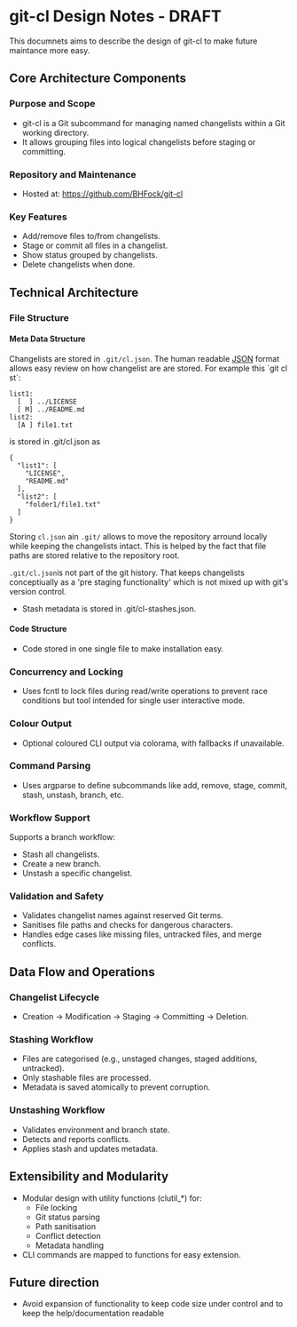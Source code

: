 # git-cl Design Notes - DRAFT

This documnets aims to describe the design of git-cl to make future maintance more easy.

## Core Architecture Components

### Purpose and Scope

- git-cl is a Git subcommand for managing named changelists within a Git working directory.
- It allows grouping files into logical changelists before staging or committing.

### Repository and Maintenance

- Hosted at: https://github.com/BHFock/git-cl

### Key Features

- Add/remove files to/from changelists.
- Stage or commit all files in a changelist.
- Show status grouped by changelists.
- Delete changelists when done.

## Technical Architecture

### File Structure

#### Meta Data Structure

Changelists are stored in `.git/cl.json`. The human readable [JSON](https://en.wikipedia.org/wiki/JSON) format allows easy review on how changelist are are stored. For example this ´git cl st´: 

```
list1:
  [  ] ../LICENSE
  [ M] ../README.md
list2:
  [A ] file1.txt
```

is stored in .git/cl.json as 

```
{
  "list1": [
    "LICENSE",
    "README.md"
  ],
  "list2": [
    "folder1/file1.txt"
  ]
}
```

Storing `cl.json` ain `.git/` allows to move the repository arround locally while keeping the changelists intact. This is helped by the fact that file paths are stored relative to the repository root. 

`.git/cl.json`is not part of the git history. That keeps changelists conceptiually as a 'pre staging functionality' which is not mixed up with git's version control.
  
- Stash metadata is stored in .git/cl-stashes.json.


#### Code Structure

- Code stored in one single file to make installation easy.

### Concurrency and Locking

- Uses fcntl to lock files during read/write operations to prevent race conditions but tool intended for single user interactive mode.

### Colour Output

- Optional coloured CLI output via colorama, with fallbacks if unavailable.

### Command Parsing

- Uses argparse to define subcommands like add, remove, stage, commit, stash, unstash, branch, etc.

### Workflow Support

Supports a branch workflow:
- Stash all changelists.
- Create a new branch.
- Unstash a specific changelist.

### Validation and Safety

- Validates changelist names against reserved Git terms.
- Sanitises file paths and checks for dangerous characters.
- Handles edge cases like missing files, untracked files, and merge conflicts.

## Data Flow and Operations

### Changelist Lifecycle

- Creation → Modification → Staging → Committing → Deletion.

### Stashing Workflow

- Files are categorised (e.g., unstaged changes, staged additions, untracked).
- Only stashable files are processed.
- Metadata is saved atomically to prevent corruption.

### Unstashing Workflow

- Validates environment and branch state.
- Detects and reports conflicts.
- Applies stash and updates metadata.

## Extensibility and Modularity

- Modular design with utility functions (clutil_*) for:
  - File locking
  - Git status parsing
  - Path sanitisation
  - Conflict detection
  - Metadata handling
- CLI commands are mapped to functions for easy extension.

## Future direction

- Avoid expansion of functionality to keep code size under control and to keep the help/documentation readable
